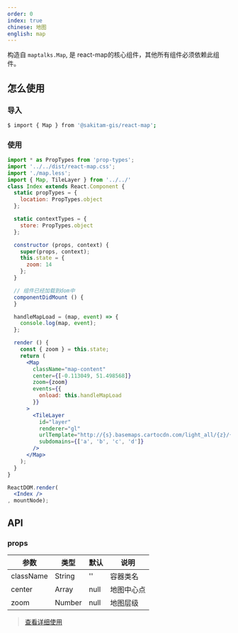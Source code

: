 ```yaml
---
order: 0
index: true
chinese: 地图
english: map
---
```


构造自 `maptalks.Map`, 是 react-map的核心组件，其他所有组件必须依赖此组件。

## 怎么使用

### 导入

```bash
$ import { Map } from '@sakitam-gis/react-map';
```

### 使用

```jsx harmony
import * as PropTypes from 'prop-types';
import '../../dist/react-map.css';
import './map.less';
import { Map, TileLayer } from '../../'
class Index extends React.Component {
  static propTypes = {
    location: PropTypes.object
  };

  static contextTypes = {
    store: PropTypes.object
  };

  constructor (props, context) {
    super(props, context);
    this.state = {
      zoom: 14
    };
  }

  // 组件已经加载到dom中
  componentDidMount () {
  }

  handleMapLoad = (map, event) => {
    console.log(map, event);
  };

  render () {
    const { zoom } = this.state;
    return (
      <Map
        className="map-content"
        center={[-0.113049, 51.498568]}
        zoom={zoom}
        events={{
          onload: this.handleMapLoad
        }}
      >
        <TileLayer
          id="layer"
          renderer="gl"
          urlTemplate="http://{s}.basemaps.cartocdn.com/light_all/{z}/{x}/{y}.png"
          subdomains={['a', 'b', 'c', 'd']}
        />
      </Map>
    );
  }
}

ReactDOM.render(
  <Index />
, mountNode);
```

## API

### props 

|   参数    |   类型   |   默认  |   说明     |
|-----------|----------|------------|-------------------|
| className  | String   |  ''      | 容器类名 |
| center  | Array   |  null      | 地图中心点 |
| zoom  | Number   |  null      | 地图层级 |

> [查看详细使用](http://maptalks.org/maptalks.js/api/0.x/Map.html)